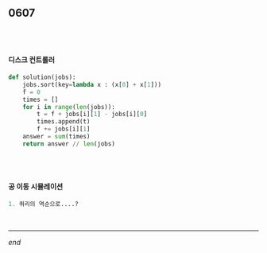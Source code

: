 ## 0607

<br>

<br>

#### 디스크 컨트롤러

```python
def solution(jobs):
    jobs.sort(key=lambda x : (x[0] + x[1]))
    f = 0
    times = []
    for i in range(len(jobs)):
        t = f + jobs[i][1] - jobs[i][0]
        times.append(t)
        f += jobs[i][1]
    answer = sum(times)
    return answer // len(jobs)
```

<br>

<br>

#### 공 이동 시뮬레이션

```python
1. 쿼리의 역순으로....?
```

<br>

---

*end*